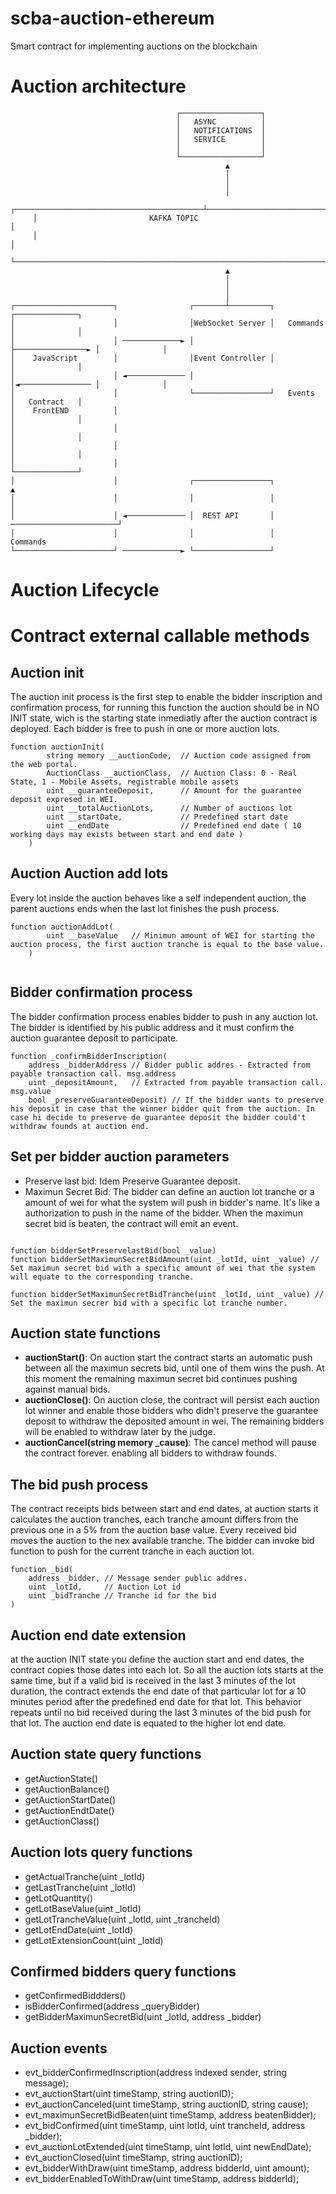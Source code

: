 # scba-auction-ethereum
Smart contract for implementing auctions on the blockchain

# Auction architecture

```
                                     ┌──────────────────┐
                                     │   ASYNC          │
                                     │   NOTIFICATIONS  │
                                     │   SERVICE        │
                                     │                  │
                                     └──────────────────┘
                                                ▲
                                                │
                                                │
                                                │
     ┌──────────────────────────────────────────┴─────────────────────────────────────────┐
     │                         KAFKA TOPIC                                                │
     │                                                                                    │
     └────────────────────────────────────────────────────────────────────────────────────┘
                                                ▲
                                                │
                                                │
                                                │
┌──────────────────────┐                ┌───────┴─────────┐                  ┌──────────────┐
│                      │                │WebSocket Server │   Commands       │              │
│                      │ ─────────────► │                 ├────────────────► │              │
│    JavaScript        │                │Event Controller │                  │              │
│                      │ ◄───────────── │                 │◄──────────────── │              │
│                      │                └─────────────────┘   Events         │   Contract   │
│    FrontEND          │                                                     │              │
│                      │                                                     │              │
│                      │                                                     │              │
│                      │                                                     └──────────────┘
│                      │                ┌─────────────────┐                         ▲
│                      │                │                 │                         │
│                      │ ◄───────────── │  REST API       │ ────────────────────────┘
│                      │                │                 │      Commands
└──────────────────────┘ ─────────────► └─────────────────┘

```

# Auction Lifecycle

# Contract external callable methods

## Auction init

The auction init process is the first step to enable the bidder inscription and confirmation process, for running this function the auction should be in NO INIT state, wich is the starting state inmediatly after the auction contract is deployed. Each bidder is free to push in one or more auction lots.

```
function auctionInit(
        string memory __auctionCode,  // Auction code assigned from the web portal.
        AuctionClass __auctionClass,  // Auction Class: 0 - Real State, 1 - Mobile Assets, registrable mobile assets
        uint __guaranteeDeposit,      // Amount for the guarantee deposit expresed in WEI.
        uint __totalAuctionLots,      // Number of auctions lot
        uint __startDate,             // Predefined start date
        uint __endDate                // Predefined end date ( 10 working days may exists between start and end date )
    ) 

```

## Auction Auction add lots

Every lot inside the auction behaves like a self independent auction, the parent auctions ends when the last lot finishes the push process.

```
function auctionAddLot(
        uint __baseValue   // Minimun amount of WEI for starting the auction process, the first auction tranche is equal to the base value.
    ) 
   
```

## Bidder confirmation process

The bidder confirmation process enables bidder to push in any auction lot. The bidder is identified by his public address and it must confirm the auction guarantee deposit to participate.

```
function _confirmBidderInscription(
    address _bidderAddress // Bidder public addres - Extracted from payable transaction call. msg.address
    uint _depositAmount,   // Extracted from payable transaction call. msg.value
    bool _preserveGuaranteeDeposit) // If the bidder wants to preserve his deposit in case that the winner bidder quit from the auction. In case hi decide to preserve de guarantee deposit the bidder could't withdraw founds at auction end.

```

## Set per bidder auction parameters 

- Preserve last bid: Idem Preserve Guarantee deposit.
- Maximun Secret Bid: The bidder can define an auction lot tranche or a amount of wei for what the system will push in bidder's name. It's like a authorization to push in the name of the bidder. When the maximun secret bid is beaten, the contract will emit an event.

```

function bidderSetPreservelastBid(bool _value)
function bidderSetMaximunSecretBidAmount(uint _lotId, uint _value) // Set maximun secret bid with a specific amount of wei that the system will equate to the corresponding tranche.

function bidderSetMaximunSecretBidTranche(uint _lotId, uint _value) // Set the maximun secrer bid with a specific lot tranche number.

```

## Auction state functions

- **auctionStart()**: On auction start the contract starts an automatic push between all the maximun secrets bid, until one of them wins the push. At this moment the remaining maximun secret bid continues pushing against manual bids.
- **auctionClose()**: On auction close, the contract will persist each auction lot winner and enable those bidders who didn't preserve the guarantee deposit  to withdraw the deposited amount in wei. The remaining bidders will be enabled to withdraw later by the judge.
- **auctionCancel(string memory _cause)**: The cancel method will pause the contract forever. enabling all bidders to withdraw founds.

## The bid push process

The contract receipts bids between start and end dates, at auction starts it calculates the auction tranches, each tranche amount differs from the previous one in a 5% from the auction base value. Every received bid moves the auction to the nex available tranche. The bidder can invoke bid function to push for the current tranche in each auction lot.

```
function _bid(
    address _bidder, // Message sender public addres.
    uint _lotId,     // Auction Lot id
    uint _bidTranche // Tranche id for the bid
)

```
## Auction end date extension

at the auction INIT state you define the auction start and end dates, the contract copies those dates into each lot. So all the auction lots starts at the same time, but if a valid bid is received in the last 3 minutes of the lot duration, the contract extends the end date of that particular lot for a 10 minutes period after the predefined end date for that lot. This behavior repeats until no bid received during the last 3 minutes of the bid push for that lot. The auction end date is equated to the higher lot end date.

## Auction state query functions

- getAuctionState()
- getAuctionBalance()
- getAuctionStartDate()
- getAuctionEndtDate()
- getAuctionClass()

## Auction lots query functions

- getActualTranche(uint _lotId)
- getLastTranche(uint _lotId)
- getLotQuantity()
- getLotBaseValue(uint _lotId)
- getLotTrancheValue(uint _lotId, uint _trancheId)
- getLotEndDate(uint _lotId)
- getLotExtensionCount(uint _lotId)

## Confirmed bidders query functions

- getConfirmedBiddders()
- isBidderConfirmed(address _queryBidder)
- getBidderMaximunSecretBid(uint _lotId, address _bidder)

## Auction events

- evt_bidderConfirmedInscription(address indexed sender, string message);
- evt_auctionStart(uint timeStamp, string auctionID);
- evt_auctionCanceled(uint timeStamp, string auctionID, string cause);
- evt_maximunSecretBidBeaten(uint timeStamp, address beatenBidder);
- evt_bidConfirmed(uint timeStamp, uint lotId, uint trancheId, address _bidder);
- evt_auctionLotExtended(uint timeStamp, uint lotId, uint newEndDate);
- evt_auctionClosed(uint timeStamp, string auctionID);
- evt_bidderWithDraw(uint timeStamp, address bidderId, uint amount);
- evt_bidderEnabledToWithDraw(uint timeStamp, address bidderId);

